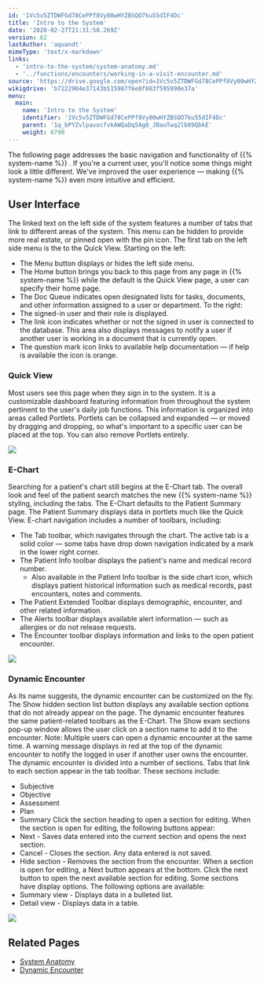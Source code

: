 ```yaml
---
id: '1Vc5v5ZTDWFGd78CePPf8Vy00wHYZBSQO7ku55dIF4Dc'
title: 'Intro to the System'
date: '2020-02-27T21:31:50.269Z'
version: 62
lastAuthor: 'aquandt'
mimeType: 'text/x-markdown'
links:
  - 'intro-to-the-system/system-anatomy.md'
  - '../functions/encounters/working-in-a-visit-encounter.md'
source: 'https://drive.google.com/open?id=1Vc5v5ZTDWFGd78CePPf8Vy00wHYZBSQO7ku55dIF4Dc'
wikigdrive: 'b7222904e37143b515987f6e0f083f595990e37a'
menu:
  main:
    name: 'Intro to the System'
    identifier: '1Vc5v5ZTDWFGd78CePPf8Vy00wHYZBSQO7ku55dIF4Dc'
    parent: '1q_bPYZvlpavocfvkAWQaDq5Ag8_JBauTwq2lb89QbkE'
    weight: 6790
---
```

The following page addresses the basic navigation and functionality of {{% system-name %}} . If you're a current user, you'll notice some things might look a little different. We've improved the user experience — making {{% system-name %}} even more intuitive and efficient.

## **User Interface**

The linked text on the left side of the system features a number of tabs that link to different areas of the system. This menu can be hidden to provide more real estate, or pinned open with the pin icon. The first tab on the left side menu is the to the Quick View.
Starting on the left:
* The Menu button displays or hides the left side menu.
* The Home button brings you back to this page from any page in {{% system-name %}} while the default is the Quick View page, a user can specify their home page.
* The Doc Queue indicates open designated lists for tasks, documents, and other information assigned to a user or department.
To the right:
* The signed-in user and their role is displayed.
* The link icon indicates whether or not the signed in user is connected to the database. This area also displays messages to notify a user if another user is working in a document that is currently open.
* The question mark icon links to available help documentation — if help is available the icon is orange.

### **Quick View**

Most users see this page when they sign in to the system. It is a customizable dashboard featuring information from throughout the system pertinent to the user's daily job functions. This information is organized into areas called Portlets. Portlets can be collapsed and expanded — or moved by dragging and dropping, so what's important to a specific user can be placed at the top. You can also remove Portlets entirely.

![](../intro-to-the-system.assets/10000201000004AD0000022F843CBEDF739CCC4F.png)


### **E-Chart**

Searching for a patient's chart still begins at the E-Chart tab. The overall look and feel of the patient search matches the new {{% system-name %}} styling, including the tabs. The E-Chart defaults to the Patient Summary page. The Patient Summary displays data in portlets much like the Quick View.
E-chart navigation includes a number of toolbars, including:
* The Tab toolbar, which navigates through the chart. The active tab is a solid color — some tabs have drop down navigation indicated by a mark in the lower
right corner.
* The Patient Info toolbar displays the patient's name and medical record number.
   * Also available in the Patient Info toolbar is the side chart icon, which displays patient historical information such as medical records, past
encounters, notes and comments.
* The Patient Extended Toolbar displays demographic, encounter, and other related information.
* The Alerts toolbar displays available alert information — such as allergies or do not release requests.
* The Encounter toolbar displays information and links to the open patient encounter.

![](../intro-to-the-system.assets/10000201000004AD0000022E098758EEF7FFA4D2.png)


### **Dynamic Encounter**

As its name suggests, the dynamic encounter can be customized on the fly. The Show hidden section list button displays any available section options that do not already appear on the page. The dynamic encounter features the same patient-related toolbars as the E-Chart. The Show exam sections pop-up window allows the user click on a section name to add it to the encounter.
Note: Multiple users can open a dynamic encounter at the same time. A warning message displays in red at the top of the dynamic encounter to notify the logged in user if another user owns the encounter.
The dynamic encounter is divided into a number of sections. Tabs that link to each section appear in the tab toolbar. These sections include:
* Subjective
* Objective
* Assessment
* Plan
* Summary
Click the section heading to open a section for editing. When the section is open for editing, the following buttons appear:
* Next - Saves data entered into the current section and opens the next section.
* Cancel - Closes the section. Any data entered is not saved.
* Hide section - Removes the section from the encounter.
When a section is open for editing, a Next button appears at the bottom. Click the next button to open the next available section for editing. Some sections have display options. The following options are available:
* Summary view - Displays data in a bulleted list.
* Detail view - Displays data in a table.

![](../intro-to-the-system.assets/10000201000004AD0000022E3E8010F0553A5B2F.png)


## **Related Pages**

* [System Anatomy](intro-to-the-system/system-anatomy.md)
* [Dynamic Encounter](../functions/encounters/working-in-a-visit-encounter.md)
